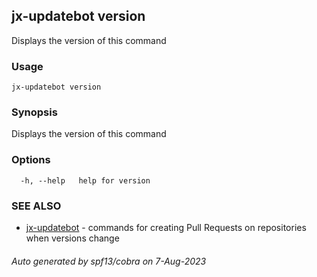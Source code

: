## jx-updatebot version

Displays the version of this command

### Usage

```
jx-updatebot version
```

### Synopsis

Displays the version of this command

### Options

```
  -h, --help   help for version
```

### SEE ALSO

* [jx-updatebot](jx-updatebot.md)	 - commands for creating Pull Requests on repositories when versions change

###### Auto generated by spf13/cobra on 7-Aug-2023
